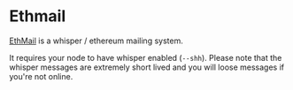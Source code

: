 # Ethmail

[EthMail](http://ethmail.io) is a whisper / ethereum mailing system.

It requires your node to have whisper enabled (`--shh`). Please note that the whisper messages are extremely short lived and you will loose messages if you're not online. 
